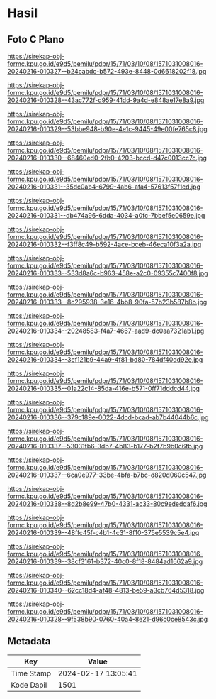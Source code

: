 # Hasil

## Foto C Plano

https://sirekap-obj-formc.kpu.go.id/e9d5/pemilu/pdpr/15/71/03/10/08/1571031008016-20240216-010327--b24cabdc-b572-493e-8448-0d6618202f18.jpg

https://sirekap-obj-formc.kpu.go.id/e9d5/pemilu/pdpr/15/71/03/10/08/1571031008016-20240216-010328--43ac772f-d959-41dd-9a4d-e848ae17e8a9.jpg

https://sirekap-obj-formc.kpu.go.id/e9d5/pemilu/pdpr/15/71/03/10/08/1571031008016-20240216-010329--53bbe948-b90e-4e1c-9445-49e00fe765c8.jpg

https://sirekap-obj-formc.kpu.go.id/e9d5/pemilu/pdpr/15/71/03/10/08/1571031008016-20240216-010330--68460ed0-2fb0-4203-bccd-d47c0013cc7c.jpg

https://sirekap-obj-formc.kpu.go.id/e9d5/pemilu/pdpr/15/71/03/10/08/1571031008016-20240216-010331--35dc0ab4-6799-4ab6-afa4-57613f57f1cd.jpg

https://sirekap-obj-formc.kpu.go.id/e9d5/pemilu/pdpr/15/71/03/10/08/1571031008016-20240216-010331--db474a96-6dda-4034-a0fc-7bbef5e0659e.jpg

https://sirekap-obj-formc.kpu.go.id/e9d5/pemilu/pdpr/15/71/03/10/08/1571031008016-20240216-010332--f3ff8c49-b592-4ace-bceb-46eca10f3a2a.jpg

https://sirekap-obj-formc.kpu.go.id/e9d5/pemilu/pdpr/15/71/03/10/08/1571031008016-20240216-010333--533d8a6c-b963-458e-a2c0-09355c7400f8.jpg

https://sirekap-obj-formc.kpu.go.id/e9d5/pemilu/pdpr/15/71/03/10/08/1571031008016-20240216-010333--8c295938-3e16-4bb8-90fa-57b23b587b8b.jpg

https://sirekap-obj-formc.kpu.go.id/e9d5/pemilu/pdpr/15/71/03/10/08/1571031008016-20240216-010334--20248583-f4a7-4667-aad9-dc0aa7321ab1.jpg

https://sirekap-obj-formc.kpu.go.id/e9d5/pemilu/pdpr/15/71/03/10/08/1571031008016-20240216-010334--3ef121b9-44a9-4f81-bd80-784df40dd92e.jpg

https://sirekap-obj-formc.kpu.go.id/e9d5/pemilu/pdpr/15/71/03/10/08/1571031008016-20240216-010335--01a22c14-85da-416e-b571-0ff71dddcd44.jpg

https://sirekap-obj-formc.kpu.go.id/e9d5/pemilu/pdpr/15/71/03/10/08/1571031008016-20240216-010336--379c189e-0022-4dcd-bcad-ab7b44044b6c.jpg

https://sirekap-obj-formc.kpu.go.id/e9d5/pemilu/pdpr/15/71/03/10/08/1571031008016-20240216-010337--53031fb6-3db7-4b83-b177-b2f7b9b0c6fb.jpg

https://sirekap-obj-formc.kpu.go.id/e9d5/pemilu/pdpr/15/71/03/10/08/1571031008016-20240216-010337--6ca0e977-33be-4bfa-b7bc-d820d060c547.jpg

https://sirekap-obj-formc.kpu.go.id/e9d5/pemilu/pdpr/15/71/03/10/08/1571031008016-20240216-010338--8d2b8e99-47b0-4331-ac33-80c9ededdaf6.jpg

https://sirekap-obj-formc.kpu.go.id/e9d5/pemilu/pdpr/15/71/03/10/08/1571031008016-20240216-010339--48ffc45f-c4b1-4c31-8f10-375e5539c5e4.jpg

https://sirekap-obj-formc.kpu.go.id/e9d5/pemilu/pdpr/15/71/03/10/08/1571031008016-20240216-010339--38cf3161-b372-40c0-8f18-8484ad1662a9.jpg

https://sirekap-obj-formc.kpu.go.id/e9d5/pemilu/pdpr/15/71/03/10/08/1571031008016-20240216-010340--62cc18d4-af48-4813-be59-a3cb764d5318.jpg

https://sirekap-obj-formc.kpu.go.id/e9d5/pemilu/pdpr/15/71/03/10/08/1571031008016-20240216-010328--9f538b90-0760-40a4-8e21-d96c0ce8543c.jpg


## Metadata

| Key        | Value               |
| ---------- | ------------------- |
| Time Stamp | 2024-02-17 13:05:41 |
| Kode Dapil | 1501                |



